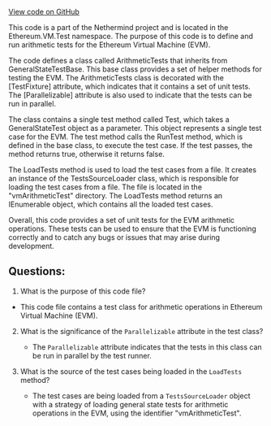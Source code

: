 [View code on GitHub](https://github.com/NethermindEth/nethermind/src/Nethermind/Ethereum.VM.Test/ArithmeticTests.cs)

This code is a part of the Nethermind project and is located in the Ethereum.VM.Test namespace. The purpose of this code is to define and run arithmetic tests for the Ethereum Virtual Machine (EVM). 

The code defines a class called ArithmeticTests that inherits from GeneralStateTestBase. This base class provides a set of helper methods for testing the EVM. The ArithmeticTests class is decorated with the [TestFixture] attribute, which indicates that it contains a set of unit tests. The [Parallelizable] attribute is also used to indicate that the tests can be run in parallel.

The class contains a single test method called Test, which takes a GeneralStateTest object as a parameter. This object represents a single test case for the EVM. The test method calls the RunTest method, which is defined in the base class, to execute the test case. If the test passes, the method returns true, otherwise it returns false.

The LoadTests method is used to load the test cases from a file. It creates an instance of the TestsSourceLoader class, which is responsible for loading the test cases from a file. The file is located in the "vmArithmeticTest" directory. The LoadTests method returns an IEnumerable<GeneralStateTest> object, which contains all the loaded test cases.

Overall, this code provides a set of unit tests for the EVM arithmetic operations. These tests can be used to ensure that the EVM is functioning correctly and to catch any bugs or issues that may arise during development.
## Questions: 
 1. What is the purpose of this code file?
   - This code file contains a test class for arithmetic operations in Ethereum Virtual Machine (EVM).

2. What is the significance of the `Parallelizable` attribute in the test class?
   - The `Parallelizable` attribute indicates that the tests in this class can be run in parallel by the test runner.

3. What is the source of the test cases being loaded in the `LoadTests` method?
   - The test cases are being loaded from a `TestsSourceLoader` object with a strategy of loading general state tests for arithmetic operations in the EVM, using the identifier "vmArithmeticTest".